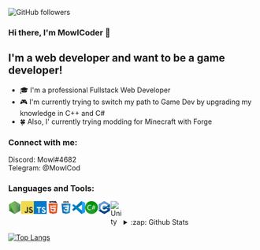![GitHub followers](https://img.shields.io/github/followers/MowlCoder?style=social)

### Hi there, I'm MowlCoder 👋

## I'm a web developer and want to be a game developer!

- 🎓 I'm a professional Fullstack Web Developer
- 🎮 I'm currently trying to switch my path to Game Dev by upgrading my knowledge in C++ and C#
- 🍀 Also, I' currently trying modding for Minecraft with Forge

### Connect with me:

Discord: Mowl#4682
<br/>
Telegram: @MowlCod

### Languages and Tools:

[<img align="left" alt="Node JS" width="26px" src="https://raw.githubusercontent.com/github/explore/80688e429a7d4ef2fca1e82350fe8e3517d3494d/topics/nodejs/nodejs.png"/>][nodejs]
[<img align="left" alt="Javascript" width="26px" src="https://raw.githubusercontent.com/github/explore/80688e429a7d4ef2fca1e82350fe8e3517d3494d/topics/javascript/javascript.png"/>][javascript]
[<img align="left" alt="TypeScript" width="26px" src="https://raw.githubusercontent.com/github/explore/80688e429a7d4ef2fca1e82350fe8e3517d3494d/topics/typescript/typescript.png"/>][typescript]
[<img align="left" alt="HTML 5" width="26px" src="https://raw.githubusercontent.com/github/explore/80688e429a7d4ef2fca1e82350fe8e3517d3494d/topics/html/html.png"/>][html]
[<img align="left" alt="CSS" width="26px" src="https://raw.githubusercontent.com/github/explore/80688e429a7d4ef2fca1e82350fe8e3517d3494d/topics/css/css.png"/>][css]
[<img align="left" alt="Visual Studio Code" width="26px" src="https://raw.githubusercontent.com/github/explore/80688e429a7d4ef2fca1e82350fe8e3517d3494d/topics/visual-studio-code/visual-studio-code.png"/>][vscode]
[<img align="left" alt="C#" width="26px" src="https://raw.githubusercontent.com/github/explore/80688e429a7d4ef2fca1e82350fe8e3517d3494d/topics/csharp/csharp.png"/>][csharp]
[<img align="left" alt="C++" width="26px" src="https://raw.githubusercontent.com/github/explore/80688e429a7d4ef2fca1e82350fe8e3517d3494d/topics/cpp/cpp.png"/>][cpp]
[<img align="left" alt="Unity" width="26px" src="https://cdn.jsdelivr.net/npm/simple-icons@v3/icons/unity.svg"/>][unity]

<br/>
<br/>

<details>
    <summary>:zap: Github Stats</summary>
    <img align="left" alt="MowlCoder's GitHub Stats" src="https://github-readme-stats-hwa9vez0v.vercel.app/api?username=MowlCoder&show_icons=true&hide_border=true&theme=radical"/>
</details>

[![Top Langs](https://github-readme-stats.vercel.app/api/top-langs/?username=MowlCoder&layout=compact&theme=dark)](https://github.com/anuraghazra/github-readme-stats)

[vscode]: https://code.visualstudio.com
[csharp]: https://docs.microsoft.com/en-us/dotnet/csharp
[html]: https://en.wikipedia.org/wiki/HTML
[css]: https://en.wikipedia.org/wiki/CSS
[javascript]: https://www.javascript.com
[typescript]: https://www.typescriptlang.org/
[nodejs]: https://nodejs.org
[cpp]: http://www.cppreference.com/
[unity]: https://unity.com
